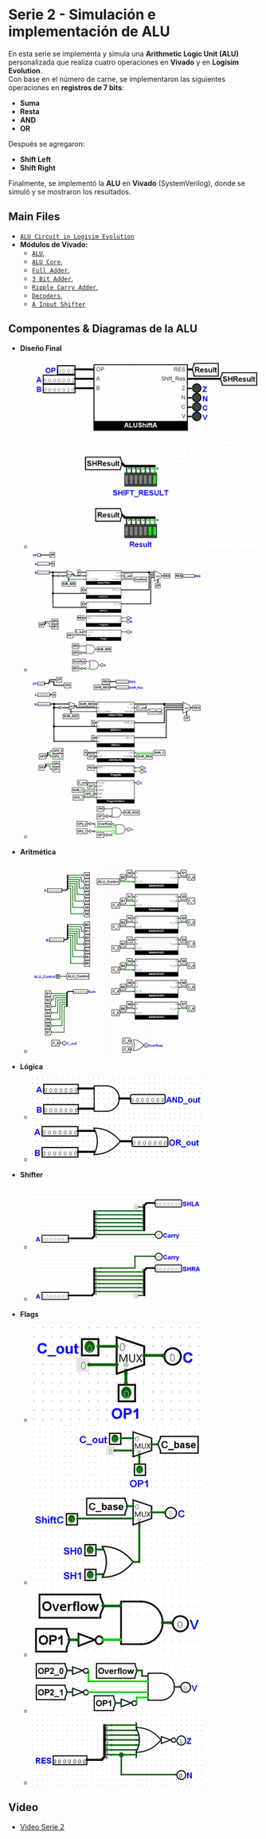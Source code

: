 # Serie 2 - Simulación e implementación de ALU

En esta serie se implementa y simula una **Arithmetic Logic Unit (ALU)** personalizada que realiza cuatro operaciones en **Vivado** y en **Logisim Evolution**.  
Con base en el número de carne, se implementaron las siguientes operaciones en **registros de 7 bits**:

- **Suma**
- **Resta**
- **AND**
- **OR**

Después se agregaron:
- **Shift Left**
- **Shift Right**

Finalmente, se implementó la **ALU** en **Vivado** (SystemVerilog), donde se simuló y se mostraron los resultados.

## Main Files
- [`ALU Circuit in Logisim Evolution`](Parcial2_S2_Maximiliano_Gonzalez.circ)
- **Módulos de Vivado:**
  - [`ALU`](./Vivado/ALU.sv),
  - [`ALU Core`](./Vivado/ALUMain.sv),
  - [`Full Adder`](./Vivado/FullAdder.sv),
  - [`3 Bit Adder`](./Vivado/Adder3bits.sv), 
  - [`Ripple Carry Adder`](./Vivado/RippleAdder.sv), 
  - [`Decoders`](./Vivado/Decoders.sv),
  - [`A Input Shifter`](./Vivado/A_Shifter.sv)

## Componentes & Diagramas de la ALU

- **Diseño Final**
  - ![Final](./Fotos%20Serie%202/ALU%20Final/Final.png)
  - ![No Shifter](./Fotos%20Serie%202/ALU%20Final/NoShifter.png)
  - ![With Shifter](./Fotos%20Serie%202/ALU%20Final/WithShifter.png)

- **Aritmética**
  - ![RippleCarryAdder7Bits](./Fotos%20Serie%202/ALU%20Components/Arithmetic/RippleCarryAdder7Bits.png)

- **Lógica**
  - ![AND](./Fotos%20Serie%202/ALU%20Components/Logic/AND.png)
  - ![OR](./Fotos%20Serie%202/ALU%20Components/Logic/OR.png)

- **Shifter**
  - ![Shift Left](./Fotos%20Serie%202/ALU%20Components/Shifter/ShiftLeft.png)
  - ![Shift Right](./Fotos%20Serie%202/ALU%20Components/Shifter/ShiftRight.png)

- **Flags**
  - ![Carry](./Fotos%20Serie%202/ALU%20Components/Flags/Carry.png)
  - ![Carry Shifter](./Fotos%20Serie%202/ALU%20Components/Flags/CarryShifter.png)
  - ![Overflow](./Fotos%20Serie%202/ALU%20Components/Flags/Overflow.png)
  - ![Overflow Shifter](./Fotos%20Serie%202/ALU%20Components/Flags/OverflowShifter.png)
  - ![Zero/Negative](./Fotos%20Serie%202/ALU%20Components/Flags/ZeroNegative.png)

## Video
- [Video Serie 2](https://youtu.be/cjtGvaAZd4Q)
